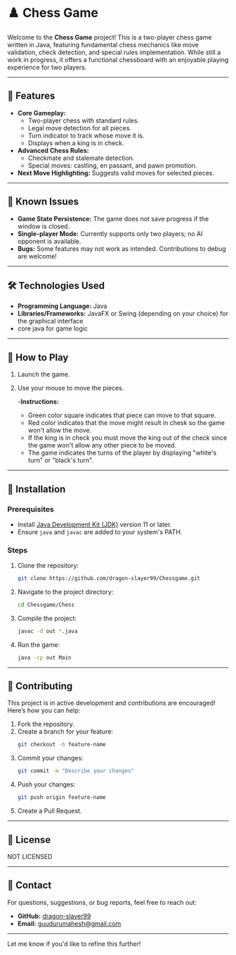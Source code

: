 
# ♟️ Chess Game

Welcome to the **Chess Game** project! This is a two-player chess game written in Java, featuring fundamental chess mechanics like move validation, check detection, and special rules implementation. While still a work in progress, it offers a functional chessboard with an enjoyable playing experience for two players.

---

## 🎯 Features

- **Core Gameplay:**
  - Two-player chess with standard rules.
  - Legal move detection for all pieces.
  - Turn indicator to track whose move it is.
  - Displays when a king is in check.
- **Advanced Chess Rules:**
  - Checkmate and stalemate detection.
  - Special moves: castling, en passant, and pawn promotion.
- **Next Move Highlighting:** Suggests valid moves for selected pieces.

---

## 🚧 Known Issues

- **Game State Persistence:** The game does not save progress if the window is closed.
- **Single-player Mode:** Currently supports only two players; no AI opponent is available.
- **Bugs:** Some features may not work as intended. Contributions to debug are welcome!

---

## 🛠️ Technologies Used

- **Programming Language:** Java
- **Libraries/Frameworks:** JavaFX or Swing (depending on your choice) for the graphical interface
- core java for game logic


---

## 📖 How to Play

 1. Launch the game.
 
 2. Use your mouse to move the pieces.
     
    -**Instructions:**   
      - Green color square indicates that piece can move to that square.
      - Red color indicates that the move might result in chesk so the game won't allow the move.
      - If the king is in check you must move the king out of the check since the game won't allow any other piece to be moved.
      - The game indicates the turns of the player by displaying "white's turn" or "black's turn".



---
## 🚀 Installation

### Prerequisites
- Install [Java Development Kit (JDK)](https://www.oracle.com/java/technologies/javase-downloads.html) version 11 or later.
- Ensure `java` and `javac` are added to your system's PATH.

### Steps
1. Clone the repository:
   ```bash
   git clone https://github.com/dragon-slayer99/Chessgame.git
   ```
2. Navigate to the project directory:
   ```bash
   cd Chessgame/Chess
   ```
3. Compile the project:
   ```bash
   javac -d out *.java
   ```
4. Run the game:
   ```bash
   java -cp out Main
   ```

---

## 🤝 Contributing

This project is in active development and contributions are encouraged! Here’s how you can help:

1. Fork the repository.
2. Create a branch for your feature:
   ```bash
   git checkout -b feature-name
   ```
3. Commit your changes:
   ```bash
   git commit -m "Describe your changes"
   ```
4. Push your changes:
   ```bash
   git push origin feature-name
   ```
5. Create a Pull Request.

---

## 📝 License

NOT LICENSED

---

## 💬 Contact

For questions, suggestions, or bug reports, feel free to reach out:

- **GitHub:** [dragon-slayer99](https://github.com/dragon-slayer99)
- **Email:** guudurumahesh@gmail.com
---

Let me know if you'd like to refine this further!

